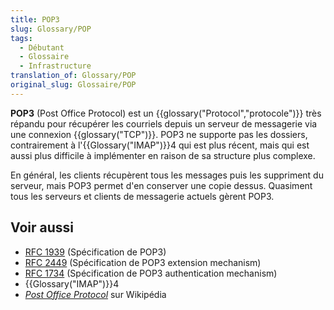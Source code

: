 ```yaml
---
title: POP3
slug: Glossary/POP
tags:
  - Débutant
  - Glossaire
  - Infrastructure
translation_of: Glossary/POP
original_slug: Glossaire/POP
---
```


**POP3** (Post Office Protocol) est un {{glossary("Protocol","protocole")}} très répandu pour récupérer les courriels depuis un serveur de messagerie via une connexion {{glossary("TCP")}}. POP3 ne supporte pas les dossiers, contrairement à l'{{Glossary("IMAP")}}4 qui est plus récent, mais qui est aussi plus difficile à implémenter en raison de sa structure plus complexe.

En général, les clients récupèrent tous les messages puis les suppriment du serveur, mais POP3 permet d'en conserver une copie dessus. Quasiment tous les serveurs et clients de messagerie actuels gèrent POP3.

## Voir aussi

- [RFC 1939](http://www.faqs.org/rfcs/rfc1939.html) (Spécification de POP3)
- [RFC 2449](http://www.faqs.org/rfcs/rfc2449.html) (Spécification de POP3 extension mechanism)
- [RFC 1734](http://www.faqs.org/rfcs/rfc1734.html) (Spécification de POP3 authentication mechanism)
- {{Glossary("IMAP")}}4
- [<i lang="en">Post Office Protocol</i>](https://fr.wikipedia.org/wiki/Post_Office_Protocol) sur Wikipédia
